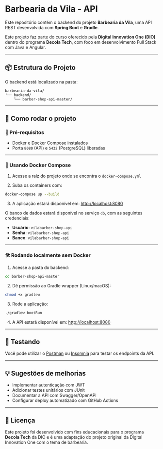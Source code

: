 # Barbearia da Vila - API

Este repositório contém o backend do projeto **Barbearia da Vila**, uma API REST desenvolvida com **Spring Boot** e **Gradle**.

Este projeto faz parte do curso oferecido pela **Digital Innovation One (DIO)** dentro do programa **Decola Tech**, com foco em desenvolvimento Full Stack com Java e Angular.

---

## 📦 Estrutura do Projeto

O backend está localizado na pasta:

```
barbearia-da-vila/
└── backend/
    └── barber-shop-api-master/
```

---

## 🚀 Como rodar o projeto

### 🔧 Pré-requisitos

- Docker e Docker Compose instalados
- Porta `8080` (API) e `5432` (PostgreSQL) liberadas

---

### 🐳 Usando Docker Compose

1. Acesse a raiz do projeto onde se encontra o `docker-compose.yml`

2. Suba os containers com:

```bash
docker-compose up --build
```

3. A aplicação estará disponível em: [http://localhost:8080](http://localhost:8080)

O banco de dados estará disponível no serviço `db`, com as seguintes credenciais:

- **Usuário**: `vilabarber-shop-api`
- **Senha**: `vilabarber-shop-api`
- **Banco**: `vilabarber-shop-api`

---

### 🛠 Rodando localmente sem Docker

1. Acesse a pasta do backend:
```bash
cd barber-shop-api-master
```

2. Dê permissão ao Gradle wrapper (Linux/macOS):
```bash
chmod +x gradlew
```

3. Rode a aplicação:
```bash
./gradlew bootRun
```

4. A API estará disponível em: [http://localhost:8080](http://localhost:8080)

---

## 🧪 Testando

Você pode utilizar o [Postman](https://www.postman.com/) ou [Insomnia](https://insomnia.rest/) para testar os endpoints da API.

---

## 💡 Sugestões de melhorias

- Implementar autenticação com JWT
- Adicionar testes unitários com JUnit
- Documentar a API com Swagger/OpenAPI
- Configurar deploy automatizado com GitHub Actions

---

## 📄 Licença

Este projeto foi desenvolvido com fins educacionais para o programa **Decola Tech** da DIO e é uma adaptação do projeto original da Digital Innovation One com o tema de barbearia.
